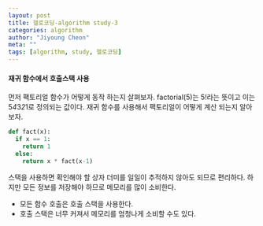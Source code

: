 ```yaml
---
layout: post
title: 헬로코딩-algorithm study-3
categories: algorithm
author: "Jiyoung Cheon"
meta: ""
tags: [algorithm, study, 헬로코딩]
---
```


#### 재귀 함수에서 호출스택 사용

  먼저 팩토리얼 함수가 어떻게 동작 하는지 살펴보자. factorial(5)는 5!라는 뜻이고 이는 5*4*3*2*1로 정의되는 값이다. 재귀 함수를 사용해서 팩토리얼이 어떻게 계산 되는지 알아보자.

  ```python
  def fact(x):
    if x == 1:
      return 1
    else:
      return x * fact(x-1)
  ```
스택을 사용하면 확인해야 할 상자 더미를 일일이 추적하지 않아도 되므로 편리하다. 하지만 모든 정보를 저장해야 하므로 메모리를 많이 소비한다.

* 모든 함수 호출은 호출 스택을 사용한다.
* 호출 스택은 너무 커져서 메모리를 엄청나게 소비할 수도 있다.
